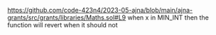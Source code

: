 https://github.com/code-423n4/2023-05-ajna/blob/main/ajna-grants/src/grants/libraries/Maths.sol#L9 when x in MIN_INT then the function will revert when it should not